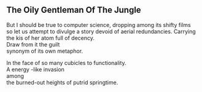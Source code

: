 The Oily Gentleman Of The Jungle
--------------------------------
But I should be true to computer science, dropping among its shifty films  
so let us attempt to divulge a story devoid of aerial redundancies. Carrying the kis of her atom full of decency.  
Draw from it the guilt  
synonym of its own metaphor.  
  
In the face of so many cubicles to functionality.  
A energy -like invasion  
among  
the burned-out heights of putrid springtime.  
